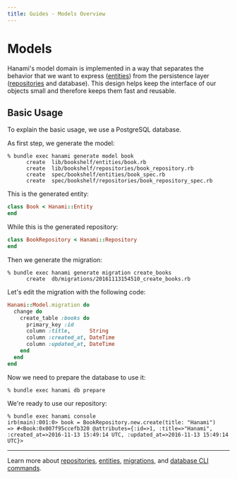 ```yaml
---
title: Guides - Models Overview
---
```


# Models

Hanami's model domain is implemented in a way that separates the behavior that we want to express ([entities](/guides/models/entities)) from the persistence layer ([repositories](/guides/models/repositories) and database).
This design helps keep the interface of our objects small and therefore keeps them fast and reusable.

## Basic Usage

To explain the basic usage, we use a PostgreSQL database.

As first step, we generate the model:

```shell
% bundle exec hanami generate model book
      create  lib/bookshelf/entities/book.rb
      create  lib/bookshelf/repositories/book_repository.rb
      create  spec/bookshelf/entities/book_spec.rb
      create  spec/bookshelf/repositories/book_repository_spec.rb
```

This is the generated entity:

```ruby
class Book < Hanami::Entity
end
```

While this is the generated repository:

```ruby
class BookRepository < Hanami::Repository
end
```

Then we generate the migration:

```shell
% bundle exec hanami generate migration create_books
      create  db/migrations/20161113154510_create_books.rb
```

Let's edit the migration with the following code:

```ruby
Hanami::Model.migration do
  change do
    create_table :books do
      primary_key :id
      column :title,      String
      column :created_at, DateTime
      column :updated_at, DateTime
    end
  end
end
```

Now we need to prepare the database to use it:

```shell
% bundle exec hanami db prepare
```

We're ready to use our repository:

```shell
% bundle exec hanami console
irb(main):001:0> book = BookRepository.new.create(title: "Hanami")
=> #<Book:0x007f95ccefb320 @attributes={:id=>1, :title=>"Hanami", :created_at=>2016-11-13 15:49:14 UTC, :updated_at=>2016-11-13 15:49:14 UTC}>
```

---

Learn more about [repositories](/guides/models/repositories), [entities](/guides/models/entities), [migrations](/guides/migrations/overview), and [database CLI commands](/guides/command-line/database).
